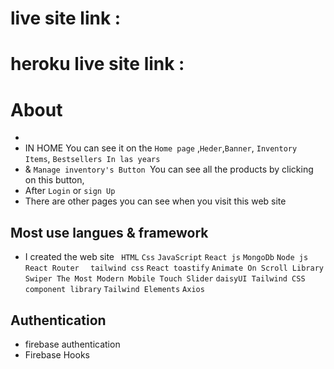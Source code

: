 # live site link :

# heroku live site link : 



# About

* 
* IN HOME You can see it on the `Home page` ,`Heder`,`Banner`, `Inventory Items`, `Bestsellers In las years` 
* & `Manage inventory's Button `You can see all the products by clicking on this button,
* After `Login`  or `sign Up`
* There are other pages you can see when you visit this web site


## Most use langues & framework


* I created the web site ` HTML`  `Css`  `JavaScript` `React js` `MongoDb` `Node js` `React Router ` ` tailwind css` `React toastify` `Animate On Scroll Library` `Swiper The Most Modern Mobile Touch Slider` `daisyUI Tailwind CSS component library` `Tailwind Elements` `Axios`

 
 ## Authentication
 * firebase authentication
 * Firebase Hooks


